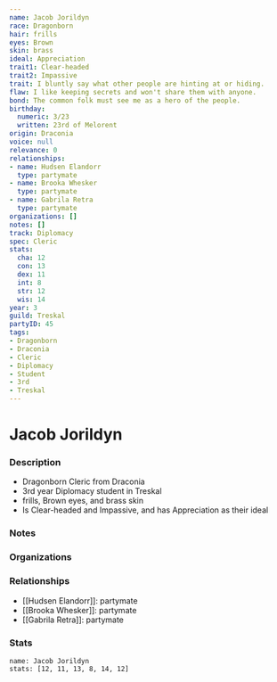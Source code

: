 ```yaml
---
name: Jacob Jorildyn
race: Dragonborn
hair: frills
eyes: Brown
skin: brass
ideal: Appreciation
trait1: Clear-headed
trait2: Impassive
trait: I bluntly say what other people are hinting at or hiding.
flaw: I like keeping secrets and won't share them with anyone.
bond: The common folk must see me as a hero of the people.
birthday:
  numeric: 3/23
  written: 23rd of Melorent
origin: Draconia
voice: null
relevance: 0
relationships:
- name: Hudsen Elandorr
  type: partymate
- name: Brooka Whesker
  type: partymate
- name: Gabrila Retra
  type: partymate
organizations: []
notes: []
track: Diplomacy
spec: Cleric
stats:
  cha: 12
  con: 13
  dex: 11
  int: 8
  str: 12
  wis: 14
year: 3
guild: Treskal
partyID: 45
tags:
- Dragonborn
- Draconia
- Cleric
- Diplomacy
- Student
- 3rd
- Treskal
---
```

# Jacob Jorildyn
### Description
- Dragonborn Cleric from Draconia
- 3rd year Diplomacy student in Treskal
- frills, Brown eyes, and brass skin
- Is Clear-headed and Impassive, and has Appreciation as their ideal

### Notes

### Organizations

### Relationships
- [[Hudsen Elandorr]]: partymate
- [[Brooka Whesker]]: partymate
- [[Gabrila Retra]]: partymate

### Stats
```statblock
name: Jacob Jorildyn
stats: [12, 11, 13, 8, 14, 12]
```